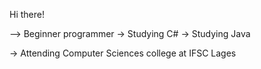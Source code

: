 Hi there!

--> Beginner programmer
-> Studying C#
-> Studying Java

-> Attending Computer Sciences college at IFSC Lages
